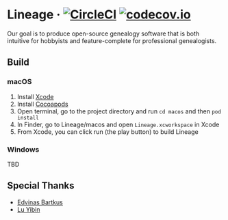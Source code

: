 Lineage &middot; [![CircleCI](https://dl.circleci.com/status-badge/img/gh/Lineage-Inc/Lineage/tree/master.svg?style=shield)](https://dl.circleci.com/status-badge/redirect/gh/Lineage-Inc/Lineage/tree/master) [![codecov.io](https://codecov.io/github/Lineage-Inc/Lineage/coverage.svg?branch=master)](https://codecov.io/github/lineage-inc/lineage?branch=master)
===================
Our goal is to produce open-source genealogy software that is both intuitive for hobbyists and feature-complete for professional genealogists.

## Build
### macOS
1. Install [Xcode](https://developer.apple.com/xcode/)
2. Install [Cocoapods](https://cocoapods.org/)
3. Open terminal, go to the project directory and run `cd macos` and then `pod install`
4. In Finder, go to Lineage/macos and open `Lineage.xcworkspace` in Xcode
5. From Xcode, you can click run (the play button) to build Lineage

### Windows
TBD

## Special Thanks
* [Edvinas Bartkus](https://twitter.com/edvinasbartkus)
* [Lu Yibin](https://github.com/robin)
